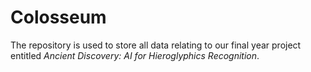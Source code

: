 # Colosseum

The repository is used to store all data relating to our final year project entitled *Ancient Discovery: AI for Hieroglyphics Recognition*.
